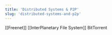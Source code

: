 ```yaml
---
title: 'Distributed Systems & P2P'
slug: 'distributed-systems-and-p2p'
---
```


[[Freenet]]
[[InterPlanetary File System]]
BitTorrent
